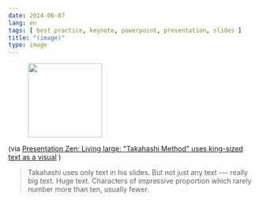 ```yaml
---
date: 2014-06-07
lang: en
tags: [ best practice, keynote, powerpoint, presentation, slides ]
title: "(image)"
type: image
---
```


<figure>
<a
href="https://hugo.ferreira.cc/via-presentation-zen-living-large-takahashi/attachment/123/"
rel="attachment"><img
src="https://hugo.ferreira.cc/wp-content/uploads/2014/06/tumblr_n6sy5vanCy1qz82meo1_250-150x150.jpg"
width="150" height="150" /></a></figure>

(via [Presentation Zen: Living large: "Takahashi Method" uses king-sized
text as a
visual](http://presentationzen.blogs.com/presentationzen/2005/09/living_large_ta.html)
)

> Takahashi uses only text in his slides. But not just any text ---
> really big text. Huge text. Characters of impressive proportion which
> rarely number more than ten, usually fewer.

